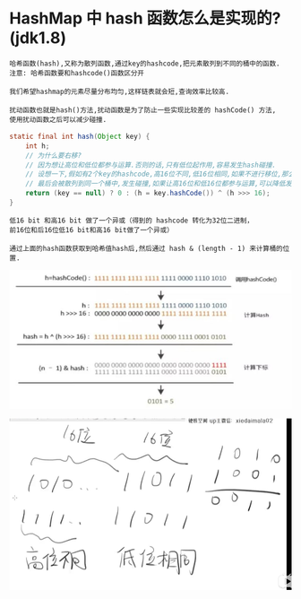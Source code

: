 # HashMap 中 hash 函数怎么是实现的?(jdk1.8)

    哈希函数(hash),又称为散列函数,通过key的hashcode,把元素散列到不同的桶中的函数.
    注意: 哈希函数要和hashcode()函数区分开

    我们希望hashmap的元素尽量分布均匀,这样链表就会短,查询效率比较高.

    扰动函数也就是hash()方法,扰动函数是为了防止一些实现比较差的 hashCode() 方法,
    使用扰动函数之后可以减少碰撞.

```java
static final int hash(Object key) {
    int h;
    // 为什么要右移?
    // 因为想让高位和低位都参与运算.否则的话,只有低位起作用,容易发生hash碰撞.
    // 设想一下,假如有2个key的hashcode,高16位不同,低16位相同,如果不进行移位,那么有很大的可能
    // 最后会被散列到同一个桶中,发生碰撞,如果让高16位和低16位都参与运算,可以降低发生碰撞的机会.
    return (key == null) ? 0 : (h = key.hashCode()) ^ (h >>> 16);
}
```

    低16 bit 和高16 bit 做了一个异或（得到的 hashcode 转化为32位二进制，
    前16位和后16位低16 bit和高16 bit做了一个异或）
    
    通过上面的hash函数获取到哈希值hash后,然后通过 hash & (length - 1) 来计算桶的位置.
    
![](../pics/hash函数的计算.jpg)

![](../pics/高位和低位都参与运算.png)
